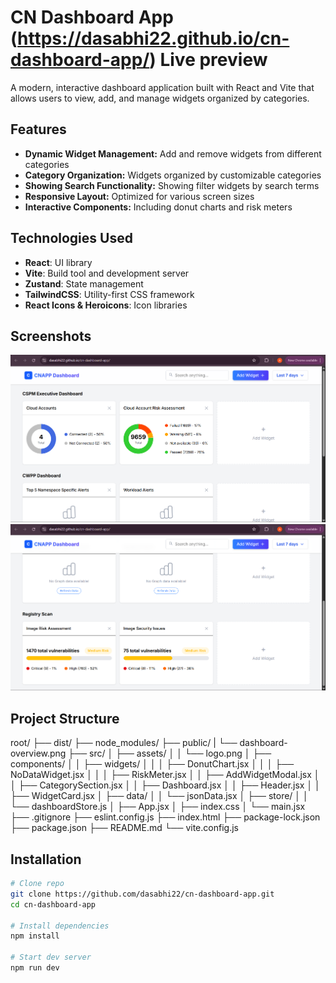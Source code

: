 # CN Dashboard App (https://dasabhi22.github.io/cn-dashboard-app/) Live preview

A modern, interactive dashboard application built with React and Vite that allows users to view, add, and manage widgets organized by categories.

## Features

- **Dynamic Widget Management:** Add and remove widgets from different categories  
- **Category Organization:** Widgets organized by customizable categories  
- **Showing Search Functionality:** Showing filter widgets by search terms  
- **Responsive Layout:** Optimized for various screen sizes  
- **Interactive Components:** Including donut charts and risk meters  

## Technologies Used

- **React**: UI library  
- **Vite**: Build tool and development server  
- **Zustand**: State management  
- **TailwindCSS**: Utility-first CSS framework  
- **React Icons & Heroicons**: Icon libraries  

## Screenshots

![Dashboard Overview1](./public/dashboard-overview1.png)  
![Dashboard Overview2](./public/dashboard-overview2.png)  


## Project Structure

root/
├── dist/
├── node_modules/
├── public/
|   └── dashboard-overview.png
├── src/
│   ├── assets/
│   │   └── logo.png
│   ├── components/
│   │   ├── widgets/
│   │   │   ├── DonutChart.jsx
│   │   │   ├── NoDataWidget.jsx
│   │   │   ├── RiskMeter.jsx
│   │   ├── AddWidgetModal.jsx
│   │   ├── CategorySection.jsx
│   │   ├── Dashboard.jsx
│   │   ├── Header.jsx
│   │   ├── WidgetCard.jsx
│   ├── data/
│   │   └── jsonData.jsx
│   ├── store/
│   │   └── dashboardStore.js
│   ├── App.jsx
│   ├── index.css
│   └── main.jsx
├── .gitignore
├── eslint.config.js
├── index.html
├── package-lock.json
├── package.json
├── README.md
└── vite.config.js


## Installation

```bash
# Clone repo
git clone https://github.com/dasabhi22/cn-dashboard-app.git
cd cn-dashboard-app

# Install dependencies
npm install

# Start dev server
npm run dev



